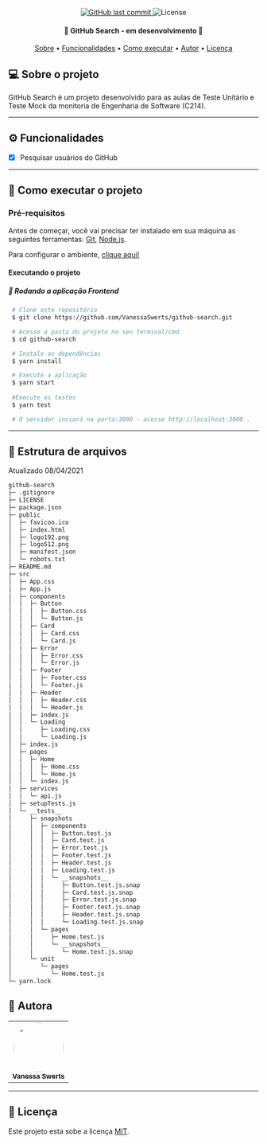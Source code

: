 
<p align="center">  
  <a href="https://github.com/VanessaSwerts/github-search/commits/master">
    <img alt="GitHub last commit" src="https://img.shields.io/github/last-commit/VanessaSwerts/github-search">
  </a>
    
   <img alt="License" src="https://img.shields.io/badge/license-MIT-brightgreen">  
 
</p>

<h4 align="center"> 
	🚧 GitHub Search - em desenvolvimento 🚧
</h4>

<p align="center">
 <a href="#-sobre-o-projeto">Sobre</a> •
 <a href="#-funcionalidades">Funcionalidades</a> •
 <a href="#-como-executar-o-projeto">Como executar</a> • 
 <a href="#-autora">Autor</a> • 
 <a href="#user-content--licença">Licença</a>
</p>


## 💻 Sobre o projeto

GitHub Search é um projeto desenvolvido para as aulas de Teste Unitário e Teste Mock da monitoria de Engenharia de Software (C214).

---

## ⚙️ Funcionalidades
 
- [x] Pesquisar usuários do GitHub

---

## 🚀 Como executar o projeto

### Pré-requisitos

Antes de começar, você vai precisar ter instalado em sua máquina as seguintes ferramentas:
[Git](https://git-scm.com), [Node.js](https://nodejs.org/en/).

Para configurar o ambiente, [clique aqui!](https://www.notion.so/Configurando-o-Ambiente-React-JS-77e7ee6319404b729172e5b0cd78a082)

#### Executando o projeto

##### 🧭 Rodando a aplicação Frontend

   ```bash
    # Clone este repositório
    $ git clone https://github.com/VanessaSwerts/github-search.git

    # Acesse a pasta do projeto no seu terminal/cmd
    $ cd github-search

    # Instale as dependências
    $ yarn install

    # Execute a aplicação
    $ yarn start
    
    #Execute os testes
    $ yarn test

    # O servidor inciará na porta:3000 - acesse http://localhost:3000 .
   ```

---

## 📁 Estrutura de arquivos

Atualizado 08/04/2021

```bash
github-search
├─ .gitignore
├─ LICENSE
├─ package.json
├─ public
│  ├─ favicon.ico
│  ├─ index.html
│  ├─ logo192.png
│  ├─ logo512.png
│  ├─ manifest.json
│  └─ robots.txt
├─ README.md
├─ src
│  ├─ App.css
│  ├─ App.js
│  ├─ components
│  │  ├─ Button
│  │  │  ├─ Button.css
│  │  │  └─ Button.js
│  │  ├─ Card
│  │  │  ├─ Card.css
│  │  │  └─ Card.js
│  │  ├─ Error
│  │  │  ├─ Error.css
│  │  │  └─ Error.js
│  │  ├─ Footer
│  │  │  ├─ Footer.css
│  │  │  └─ Footer.js
│  │  ├─ Header
│  │  │  ├─ Header.css
│  │  │  └─ Header.js
│  │  ├─ index.js
│  │  └─ Loading
│  │     ├─ Loading.css
│  │     └─ Loading.js
│  ├─ index.js
│  ├─ pages
│  │  ├─ Home
│  │  │  ├─ Home.css
│  │  │  └─ Home.js
│  │  └─ index.js
│  ├─ services
│  │  └─ api.js
│  ├─ setupTests.js
│  └─ __tests__
│     ├─ snapshots
│     │  ├─ components
│     │  │  ├─ Button.test.js
│     │  │  ├─ Card.test.js
│     │  │  ├─ Error.test.js
│     │  │  ├─ Footer.test.js
│     │  │  ├─ Header.test.js
│     │  │  ├─ Loading.test.js
│     │  │  └─ __snapshots__
│     │  │     ├─ Button.test.js.snap
│     │  │     ├─ Card.test.js.snap
│     │  │     ├─ Error.test.js.snap
│     │  │     ├─ Footer.test.js.snap
│     │  │     ├─ Header.test.js.snap
│     │  │     └─ Loading.test.js.snap
│     │  └─ pages
│     │     ├─ Home.test.js
│     │     └─ __snapshots__
│     │        └─ Home.test.js.snap
│     └─ unit
│        └─ pages
│           └─ Home.test.js
└─ yarn.lock

```

## 🦸 Autora

<table>
  <tr>   
    <td align="center"><a href="https://github.com/vanessaSwerts/"><img style="border-radius: 50%;" src="https://avatars2.githubusercontent.com/u/57146734?v=4" width="100px;" alt=""/><br /><sub><b>Vanessa Swerts</b></sub></a></td>  
  </tr>
</table>

---

## 📝 Licença

Este projeto esta sobe a licença [MIT](./LICENSE).